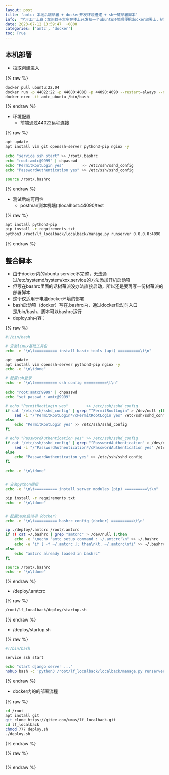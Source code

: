 ```yaml
---
layout: post
title: 'amtc: 本地后端部署 + docker开发环境搭建 + sh一键部署脚本'
info: '学习工厂上班；车间蚊子太多在楼上开发搞一个ubuntu环境顺便把docker部署上，树莓派的环境明天再说'
date: 2023-07-12 13:59:47  +0800
categories: ['amtc', 'docker']
toc: True
---
```



## 本机部署

- 拉取创建进入

{% raw %}
```bash
docker pull ubuntu:22.04
docker run -p 44022:22 -p 44080:4080 -p 44090:4090 --restart=always --name amtc_ubuntu -itd ubuntu:22.04 /bin/bash
docker exec -it amtc_ubuntu /bin/bash
```
{% endraw %}


- 环境配置
  - 前端通过44022远程连接

{% raw %}
```bash
apt update
apt install vim git openssh-server python3-pip nginx -y

echo "service ssh start" >> /root/.bashrc
echo "root:amtc@9999" | chpasswd
echo "PermitRootLogin yes"        >> /etc/ssh/sshd_config
echo "PasswordAuthentication yes" >> /etc/ssh/sshd_config

source /root/.bashrc
```
{% endraw %}

- 测试后端可用性
  - postman测本机端口localhost:44090/test

{% raw %}
```bash
apt install python3-pip
pip install -r requirements.txt
python3 /root/lf_localback/localback/manage.py runserver 0.0.0.0:4090
```
{% endraw %}



## 整合脚本
- 由于docker内的ubuntu service不完整，无法通过/etc/systemd/system/xxx.service的方法添加开机启动项
- 但写在bashrc里面的话树莓派没办法直接启动，所以还是要再写一份树莓派的部署脚本
- 这个仅适用于电脑docker环境的部署
- bash启动项（docker）写在.bashrc内，通过docker启动时入口是/bin/bash，脚本可以bashrc运行
- deploy.sh内容：

{% raw %}
```bash
#!/bin/bash

# 安装linux基础工具包
echo -e "\n\t========== install basic tools (apt) ==========\t\n"

apt update
apt install vim openssh-server python3-pip nginx -y
echo -e "\n\tdone"

# 配置ssh登录
echo -e "\n\t========== ssh config ==========\t\n"

echo "root:amtc@9999" | chpasswd
echo "set passwd : amtc@9999"

# echo "PermitRootLogin yes"        >> /etc/ssh/sshd_config
if cat '/etc/ssh/sshd_config' | grep "^PermitRootLogin" > /dev/null ;then
    sed -i "/^PermitRootLogin*/cPermitRootLogin yes" /etc/ssh/sshd_config
else
    echo "PermitRootLogin yes" >> /etc/ssh/sshd_config
fi

# echo "PasswordAuthentication yes" >> /etc/ssh/sshd_config
if cat '/etc/ssh/sshd_config' | grep "^PasswordAuthentication" > /dev/null ;then
    sed -i "/^PasswordAuthentication*/cPasswordAuthentication yes" /etc/ssh/sshd_config
else
    echo "PasswordAuthentication yes" >> /etc/ssh/sshd_config
fi

echo -e "\n\tdone"


# 安装python模组
echo -e "\n\t========== install server modules (pip) ==========\t\n"

pip install -r requirements.txt
echo -e "\n\tdone"


# 配置bash启动项（docker）
echo -e "\n\t========== bashrc config (docker) ==========\t\n"

cp ./deploy/.amtcrc /root/.amtcrc
if !( cat ~/.bashrc | grep "amtcrc" > /dev/null );then
    echo -e "\necho 'amtc setup command : ~/.amtcrc'\n" >> ~/.bashrc
    echo -e "if [ -f ~/.amtcrc ]; then\n\t. ~/.amtcrc\nfi" >> ~/.bashrc
else
    echo "amtcrc already loaded in bashrc"
fi

source /root/.bashrc
echo -e "\n\tdone"
```
{% endraw %}


- /deploy/.amtcrc

{% raw %}
```bash
/root/lf_localback/deploy/startup.sh
```
{% endraw %}


- /deploy/startup.sh

{% raw %}
```bash
#!/bin/bash

service ssh start

echo "start django server ..."
nohup bash -c 'python3 /root/lf_localback/localback/manage.py runserver 0.0.0.0:4090' > /dev/null 2>&1 &
```
{% endraw %}


- docker内的的部署流程

{% raw %}
```bash
cd /root
apt install git
git clone https://gitee.com/umas/lf_localback.git
cd lf_localback
chmod 777 deploy.sh
./deploy.sh
```
{% endraw %}





<!-- ![引入图片]({{site.url}}/image/amtc/2023-07-12-lf_docker/image_1.jpg) -->

{% raw %}
```
```
{% endraw %}
